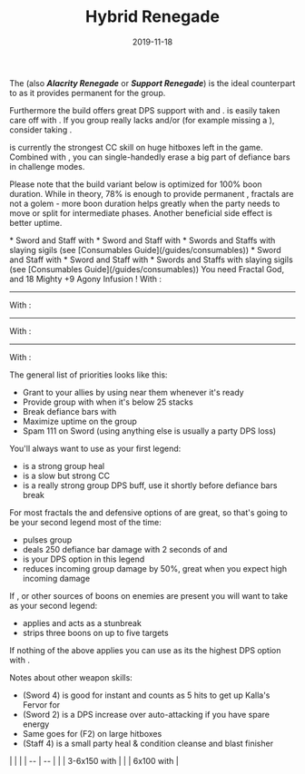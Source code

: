 ﻿---
title: 'Hybrid Renegade'
date: '2019-11-18'
rating: 'Meta'
role: 'Support'
profession: 'Revenant'
specialization: 'Renegade'
benchmark: { small: { dps: 23070, by: 'MajesticNoodle [BATS]', youtube: 'mThyB_5Xjgo' } }
skills: [45773, 27505]
traits: [1802]
boons: ['Alacrity', 'Might', 'Stability']
conditions: ['Vulnerability']
code: '[&DQkPHgMmPz7cEdwRBhIGEisS1BHUESsSyhHKEREOEA8AAAAAAAAAAAAAAAA=]'
---

The **<Specialization text="Hybrid Renegade" name="Renegade"/>** (also **_Alacrity Renegade_** or **_Support Renegade_**) is the ideal counterpart to <Specialization text="Hybrid Firebrand" name="Firebrand"/> as it provides permanent <Boon name="alacrity"/> for the group.

Furthermore the build offers great DPS support with <Trait name="Assassins Presence"/> and <Skill name="Soulcleaves Summit"/>. <Boon name="might"/> is easily taken care off with <Skill name="Heroic Command"/>. If you group really lacks <Boon name="might"/> and/or <Boon name="fury"/> (for example missing a <Specialization name="Weaver"/>), consider taking <Item id="24702"/>.

<Skill name="Surge of the Mists"/> is currently the strongest CC skill on huge hitboxes left in the game. Combined with <Skill name="Darkrazors Daring"/>, you can single-handedly erase a big part of defiance bars in challenge modes.



<Divider text="Equipment"/>

Please note that the build variant below is optimized for 100% boon duration. While in theory, 78% is enough to provide permanent <Boon name="Alacrity"/>, fractals are not a golem - more boon duration helps greatly when the party needs to move or split for intermediate phases. Another beneficial side effect is better <Boon name="Might"/> uptime.

<Tabs outlined>
<Tab title="150 Agony Resistance">
<Grid>
<GridItem sm="4">
<Armor weight="Heavy" helmAffix="Diviner" helmRune="Scholar" shouldersAffix="Berserker" shouldersRune="Scholar" coatAffix="Diviner" coatRune="Scholar" glovesAffix="Diviner" glovesRune="Scholar" leggingsAffix="Diviner" leggingsRune="Scholar" bootsAffix="Diviner" bootsRune="Scholar"/>
</GridItem>
 
<GridItem sm="4">
<Weapons weapon1MainType="Sword" weapon1MainAffix="Diviner" weapon1MainSigil1="Impact" weapon1OffType="Sword" weapon1OffAffix="Diviner" weapon1OffSigil="Concentration" weapon2MainType="Staff" weapon2MainAffix="Diviner" weapon2MainSigil1="Severance" weapon2MainSigil2="Concentration"/>

<Card title="Swap Weapons">
* Sword and Staff with <Item name="Night" type="Sigil"/>
* Sword and Staff with <Item name="Serpent Slaying" type="Sigil"/>
* Swords and Staffs with slaying sigils (see [Consumables Guide](/guides/consumables))
</Card>
</GridItem>

<GridItem sm="4">
<BackAndTrinkets backItemAffix="Diviner" accessory1Affix="Diviner" accessory2Affix="Diviner" amuletAffix="Diviner" ring1Affix="Diviner" ring2Affix="Diviner"/>

<Consumables food="Bowl of Sweet and Spicy Butternut Squash Soup" utility="Tin of Fruitcake" infusion="Mighty +9 Agony Infusion"/>
</GridItem>
</Grid>
</Tab>

<Tab title="217+ Agony Resistance">
<Grid>
<GridItem sm="4">
<Armor weight="Heavy" helmAffix="Diviner" helmRune="Scholar" shouldersAffix="Diviner" shouldersRune="Scholar" coatAffix="Diviner" coatRune="Scholar" glovesAffix="Diviner" glovesRune="Scholar" leggingsAffix="Diviner" leggingsRune="Scholar" bootsAffix="Diviner" bootsRune="Scholar"/>
</GridItem>
 
<GridItem sm="4">
<Weapons weapon1MainType="Sword" weapon1MainAffix="Diviner" weapon1MainSigil1="Impact" weapon1OffType="Sword" weapon1OffAffix="Diviner" weapon1OffSigil="Force" weapon2MainType="Staff" weapon2MainAffix="Diviner" weapon2MainSigil1="Severance" weapon2MainSigil2="Force"/>

<Card title="Swap Weapons">
* Sword and Staff with <Item name="Night" type="Sigil"/>
* Sword and Staff with <Item name="Serpent Slaying" type="Sigil"/>
* Swords and Staffs with slaying sigils (see [Consumables Guide](/guides/consumables))
</Card>
</GridItem>

<GridItem sm="4">
<BackAndTrinkets backItemAffix="Diviner" accessory1Affix="Diviner" accessory2Affix="Diviner" amuletAffix="Diviner" ring1Affix="Diviner" ring2Affix="Diviner"/>

<Card title="Extra note">
You need Fractal God, <Item id="86175"/> and 18  Mighty +9 Agony Infusion !
</Card>

<Consumables food="Bowl of Sweet and Spicy Butternut Squash Soup" utility="Tin of Fruitcake" infusion="Mighty +9 Agony Infusion"/>
</GridItem>
</Grid>
</Tab>
</Tabs>

<Divider text="Build"/>

<Grid>
<GridItem sm="7">
<Traits traits1="Devastation" traits1Selected="Vicious Lacerations,Assassins Presence,Swift Termination" traits2="Invocation" traits2Selected="Rising Tide,Spirit Boon,Charged Mists" traits3="Renegade" traits3Selected="Ashen Demeanor,All for One,Righteous Rebel"/>
 
</GridItem>

<GridItem sm="5">
With <Skill id="41858"/>:

<Skills heal="Breakrazors Bastion" utility1="Razorclaws Rage" utility2="Darkrazors Daring" utility3="Icerazors Ire" elite="Soulcleaves Summit"/>

---

With <Skill id="28134"/>:

<Skills heal="Enchanted Daggers" utility1="Phase Traversal" utility2="Riposting Shadows" utility3="Impossible Odds" elite="Jade Winds"/>

---

With <Skill id="28419"/>:

<Skills heal="Soothing Stone" utility1="Inspiring Reinforcement" utility2="Forced Engagement" utility3="Vengeful Hammers" elite="Rite of the Great Dwarf"/>

---

With <Skill id="28494"/>:

<Skills heal="Empowering Misery" utility1="Pain Absorption" utility2="Banish Enchantment" utility3="Unyielding Anguish" elite="Embrace the Darkness"/>
</GridItem>
</Grid>

<Divider text="Details"/>

<Grid>
<GridItem sm="8">
<Card title="Skill Usage">
The general list of priorities looks like this:

- Grant <Boon name="Alacrity"/> to your allies by using <Skill name="Orders from Above"/> near them whenever it's ready
- Provide group <Boon name="Might"/> with <Skill name="Heroic Command"/> when it's below 25 stacks
- Break defiance bars with <Skill name="Surge of the Mists"/>
- Maximize <Skill name="Soulcleaves Summit"/> uptime on the group
- Spam 111 on Sword (using anything else is usually a party DPS loss)

You'll always want to use <Skill id="41858"/> as your first legend:

- <Skill name="Breakrazors Bastion"/> is a strong group heal
- <Skill name="Darkrazors Daring"/> is a slow but strong CC
- <Skill name="Soulcleaves Summit"/> is a really strong group DPS buff, use it shortly before defiance bars break

For most fractals the <Boon name="stability"/> and defensive options of <Skill id="28419"/> are great, so that's going to be your second legend most of the time:

- <Skill name="Inspiring Reinforcement"/> pulses group <Boon name="Stability"/>
- <Skill name="Forced Engagement"/> deals 250 defiance bar damage with 2 seconds of <Condition name="Taunt"/> and <Condition name="Slow"/>
- <Skill name="Vengeful Hammers"/> is your DPS option in this legend
- <Skill name="Rite of the Great Dwarf"/> reduces incoming group damage by 50%, great when you expect high incoming damage

If <Instability name="No Pain, No Gain"/>, <Instability name="Vengeance"/> or other sources of boons on enemies are present you will want to take <Skill id="28494"/> as your second legend:

- <Skill name="Pain Absorption"/> applies <Boon name="resistance"/> and acts as a stunbreak
- <Skill name="Banish Enchantment"/> strips three boons on up to five targets

If nothing of the above applies you can use <Skill id="28134"/> as its the highest DPS option with <Skill name="Impossible Odds"/>.

Notes about other weapon skills:

- <Skill id="28472"/> (Sword 4) is good for instant <Condition name="vulnerability"/> and counts as 5 hits to get up Kalla's Fervor for <Skill name="Heroic Command"/>
- <Skill id="29233"/> (Sword 2) is a DPS increase over auto-attacking if you have spare energy
- Same goes for <Skill name="Citadel Bombardment"/> (F2) on large hitboxes
- <Skill name="Renewing Wave"/> (Staff 4) is a small party heal & condition cleanse and blast finisher

</Card>
</GridItem>

<GridItem sm="4">
<Card title="Defiance Bar Damage">
| | |
| -- | -- |
| <Skill name="Surge of the Mists" size="big" disableText/> | 3-6x150 with <Control name="knockback"/> |
| <Skill name="Darkrazors Daring" size="big" disableText/> | 6x100 with <Control name="daze"/> |
</Card>
</GridItem>
</Grid>
